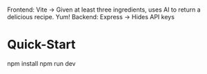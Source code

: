 # 
Frontend: Vite -> Given at least three ingredients, uses AI to return a delicious recipe. Yum!
Backend: Express -> Hides API keys

# Quick-Start
npm install
npm run dev